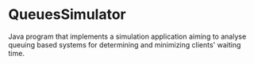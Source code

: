 # QueuesSimulator
Java program that implements a simulation application aiming to analyse queuing based systems for determining and minimizing clients' waiting time.
